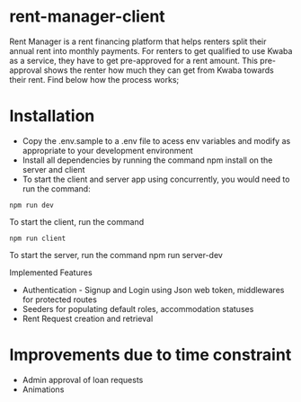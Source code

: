 # rent-manager-client

Rent Manager is a rent financing platform that helps renters split their annual rent into monthly payments. For renters to get qualified to use Kwaba as a service, they have to get pre-approved for a rent amount. This pre-approval shows the renter how much they can get from Kwaba towards their rent. Find below how the process works;

# Installation
- Copy the .env.sample to a .env file to acess env variables and modify as appropriate to your development environment
- Install all dependencies by running the command npm install on the server and client
- To start the client and server app using concurrently, you would need to run the command:
```
npm run dev
```

To start the client, run the command
```
npm run client
```
To start the server, run the command 
npm run server-dev

Implemented Features
- Authentication - Signup and Login using Json web token, middlewares for protected routes
- Seeders for populating default roles, accommodation statuses
- Rent Request creation and retrieval
 
# Improvements due to time constraint
- Admin approval of loan requests
- Animations
